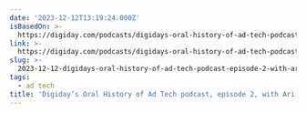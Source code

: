 ```yaml
---
date: '2023-12-12T13:19:24.000Z'
isBasedOn: >-
  https://digiday.com/podcasts/digidays-oral-history-of-ad-tech-podcast-episode-2-with-ari-paparo/
link: >-
  https://digiday.com/podcasts/digidays-oral-history-of-ad-tech-podcast-episode-2-with-ari-paparo/
slug: >-
  2023-12-12-digidays-oral-history-of-ad-tech-podcast-episode-2-with-ari-paparo-dig
tags:
  - ad tech
title: 'Digiday’s Oral History of Ad Tech podcast, episode 2, with Ari Paparo - Dig'
---
```


